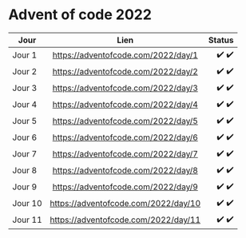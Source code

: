# Advent of code 2022

| Jour           | Lien                                   | Status | 
| -------------- | :------------------------------------: | ------------------: |
| Jour 1         |  https://adventofcode.com/2022/day/1   |             ✔️  ✔️ |  
| Jour 2         |  https://adventofcode.com/2022/day/2   |             ✔️  ✔️ |   
| Jour 3         |  https://adventofcode.com/2022/day/3   |             ✔️  ✔️ |  
| Jour 4         |  https://adventofcode.com/2022/day/4   |             ✔️  ✔️ |  
| Jour 5         |  https://adventofcode.com/2022/day/5   |             ✔️  ✔️ |  
| Jour 6         |  https://adventofcode.com/2022/day/6   |             ✔️  ✔️ |  
| Jour 7         |  https://adventofcode.com/2022/day/7   |             ✔️  ✔️ |   
| Jour 8         |  https://adventofcode.com/2022/day/8   |             ✔️  ✔️ | 
| Jour 9         |  https://adventofcode.com/2022/day/9   |             ✔️  ✔️ |
| Jour 10        |  https://adventofcode.com/2022/day/10  |             ✔️  ✔️ | 
| Jour 11        |  https://adventofcode.com/2022/day/11  |             ✔️  ✔️ | 